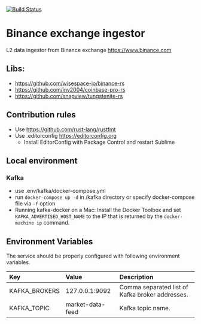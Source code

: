 [![Build Status](https://travis-ci.com/jetl2/market-data-ingestor.svg?token=GHtekntqUN4NMBayeZ7i&branch=master)](https://travis-ci.com/jetl2/market-data-ingestor)

# Binance exchange ingestor
L2 data ingestor from Binance exchange https://www.binance.com

## Libs:
* https://github.com/wisespace-io/binance-rs
* https://github.com/inv2004/coinbase-pro-rs
* https://github.com/snapview/tungstenite-rs

## Contribution rules
* Use https://github.com/rust-lang/rustfmt
* Use .editorconfig https://editorconfig.org
    * Install EditorConfig with Package Control and restart Sublime

## Local environment
### Kafka
* use .env/kafka/docker-compose.yml
* run `docker-compose up -d` in /kafka directory or specify docker-compose file via `-f` option
* Running kafka-docker on a Mac: Install the Docker Toolbox and set `KAFKA_ADVERTISED_HOST_NAME` to the IP that is returned by the `docker-machine ip` command.

## Environment Variables
The service should be properly configured with following environment variables.

Key | Value | Description
:-- | :-- | :--
KAFKA_BROKERS | 127.0.0.1:9092 | Comma separated list of Kafka broker addresses.
KAFKA_TOPIC | market-data-feed | Kafka topic name.
